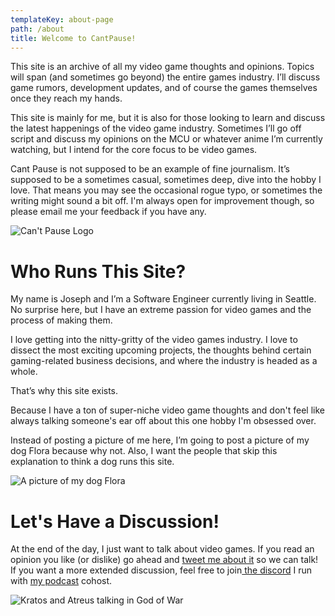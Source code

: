 ```yaml
---
templateKey: about-page
path: /about
title: Welcome to CantPause!
---
```

This site is an archive of all my video game thoughts and opinions. Topics will span (and sometimes go beyond) the entire games industry. I’ll discuss game rumors, development updates, and of course the games themselves once they reach my hands. 

This site is mainly for me, but it is also for those looking to learn and discuss the latest happenings of the video game industry. Sometimes I’ll go off script and discuss my opinions on the MCU or whatever anime I’m currently watching, but I intend for the core focus to be video games.

Cant Pause is not supposed to be an example of fine journalism. It’s supposed to be a sometimes casual, sometimes deep, dive into the hobby I love. That means you may see the occasional rogue typo, or sometimes the writing might sound a bit off. I'm always open for improvement though, so please email me your feedback if you have any.

![Can't Pause Logo](/img/cantpauselogov2.png)

# Who Runs This Site?

My name is Joseph and I’m a Software Engineer currently living in Seattle. No surprise here, but I have an extreme passion for video games and the process of making them.

I love getting into the nitty-gritty of the video games industry. I love to dissect the most exciting upcoming projects, the thoughts behind certain gaming-related business decisions, and where the industry is headed as a whole.

That’s why this site exists. 

Because I have a ton of super-niche video game thoughts and don't feel like always talking someone's ear off about this one hobby I'm obsessed over.

Instead of posting a picture of me here, I’m going to post a picture of my dog Flora because why not. Also, I want the people that skip this explanation to think a dog runs this site.



![A picture of my dog Flora](/img/pxl_20220101_034239615.jpg)

# Let's Have a Discussion!

At the end of the day, I just want to talk about video games. If you read an opinion you like (or dislike) go ahead and [tweet me about it](https://twitter.com/th3hoopman) so we can talk! If you want a more extended discussion, feel free to join[ the discord](https://discord.gg/mgkfacFZxk) I run with [my podcast](https://open.spotify.com/show/3oNzUYeq8gfRal3MpklVOH?si=b98d172f3c314ba6) cohost.

![Kratos and Atreus talking in God of War](/img/nace5lcsfwsenknupkeja5.jpg "Kratos and Atreus talking in God of War")